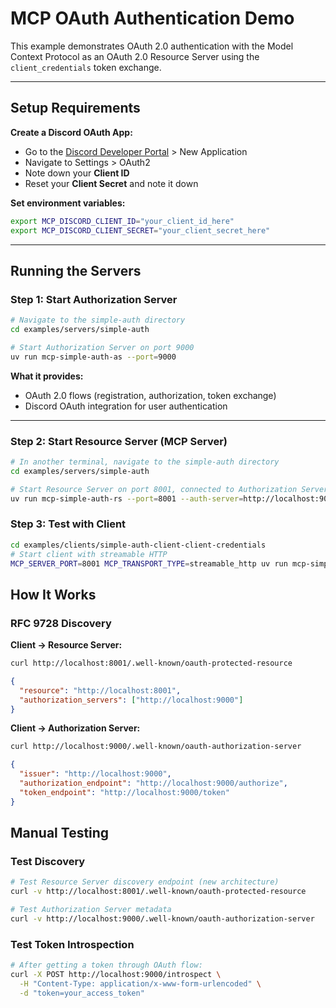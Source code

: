 # MCP OAuth Authentication Demo

This example demonstrates OAuth 2.0 authentication with the Model Context Protocol as an OAuth 2.0 Resource Server using the `client_credentials` token exchange.

---

## Setup Requirements

**Create a Discord OAuth App:**

- Go to the [Discord Developer Portal](https://discord.com/developers/applications) > New Application
- Navigate to Settings > OAuth2
- Note down your **Client ID**
- Reset your **Client Secret** and note it down

**Set environment variables:**

```bash
export MCP_DISCORD_CLIENT_ID="your_client_id_here"
export MCP_DISCORD_CLIENT_SECRET="your_client_secret_here"
```

---

## Running the Servers

### Step 1: Start Authorization Server

```bash
# Navigate to the simple-auth directory
cd examples/servers/simple-auth

# Start Authorization Server on port 9000
uv run mcp-simple-auth-as --port=9000
```

**What it provides:**

- OAuth 2.0 flows (registration, authorization, token exchange)
- Discord OAuth integration for user authentication

---

### Step 2: Start Resource Server (MCP Server)

```bash
# In another terminal, navigate to the simple-auth directory
cd examples/servers/simple-auth

# Start Resource Server on port 8001, connected to Authorization Server
uv run mcp-simple-auth-rs --port=8001 --auth-server=http://localhost:9000 --transport=streamable-http
```

### Step 3: Test with Client

```bash
cd examples/clients/simple-auth-client-client-credentials
# Start client with streamable HTTP
MCP_SERVER_PORT=8001 MCP_TRANSPORT_TYPE=streamable_http uv run mcp-simple-auth-client-client-credentials
```

## How It Works

### RFC 9728 Discovery

**Client → Resource Server:**

```bash
curl http://localhost:8001/.well-known/oauth-protected-resource
```

```json
{
  "resource": "http://localhost:8001",
  "authorization_servers": ["http://localhost:9000"]
}
```

**Client → Authorization Server:**

```bash
curl http://localhost:9000/.well-known/oauth-authorization-server
```

```json
{
  "issuer": "http://localhost:9000",
  "authorization_endpoint": "http://localhost:9000/authorize",
  "token_endpoint": "http://localhost:9000/token"
}
```

## Manual Testing

### Test Discovery

```bash
# Test Resource Server discovery endpoint (new architecture)
curl -v http://localhost:8001/.well-known/oauth-protected-resource

# Test Authorization Server metadata
curl -v http://localhost:9000/.well-known/oauth-authorization-server
```

### Test Token Introspection

```bash
# After getting a token through OAuth flow:
curl -X POST http://localhost:9000/introspect \
  -H "Content-Type: application/x-www-form-urlencoded" \
  -d "token=your_access_token"
```
